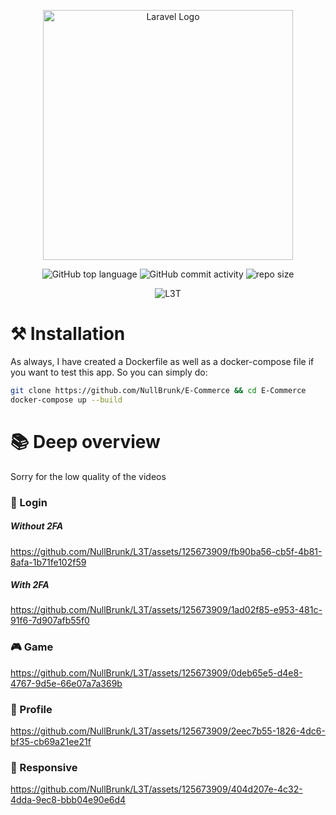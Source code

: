 <div align="center">

<a href="https://laravel.com" target="_blank"><img src="https://raw.githubusercontent.com/laravel/art/master/logo-lockup/5%20SVG/2%20CMYK/1%20Full%20Color/laravel-logolockup-cmyk-red.svg" width="400" alt="Laravel Logo"></a>  
    
![GitHub top language](https://img.shields.io/github/languages/top/NullBrunk/L3T?style=for-the-badge)
![GitHub commit activity](https://img.shields.io/github/commit-activity/m/NullBrunk/L3T?style=for-the-badge)
![repo size](https://img.shields.io/github/repo-size/NullBrunk/L3T?style=for-the-badge)

![L3T](https://github.com/NullBrunk/L3T/assets/125673909/1c2c492c-1a03-4670-8fb3-1bb291005b2a)



</div>


# ⚒️ Installation
As always, I have created a Dockerfile as well as a docker-compose file if you want to test this app. 
So you can simply do:

```bash
git clone https://github.com/NullBrunk/E-Commerce && cd E-Commerce 
docker-compose up --build
```



# 📚 Deep overview
Sorry for the low quality of the videos

### 🔐 Login

##### Without 2FA
https://github.com/NullBrunk/L3T/assets/125673909/fb90ba56-cb5f-4b81-8afa-1b71fe102f59


##### With 2FA
https://github.com/NullBrunk/L3T/assets/125673909/1ad02f85-e953-481c-91f6-7d907afb55f0



### 🎮 Game
https://github.com/NullBrunk/L3T/assets/125673909/0deb65e5-d4e8-4767-9d5e-66e07a7a369b



### 👤 Profile
https://github.com/NullBrunk/L3T/assets/125673909/2eec7b55-1826-4dc6-bf35-cb69a21ee21f



### 📱 Responsive
https://github.com/NullBrunk/L3T/assets/125673909/404d207e-4c32-4dda-9ec8-bbb04e90e6d4





